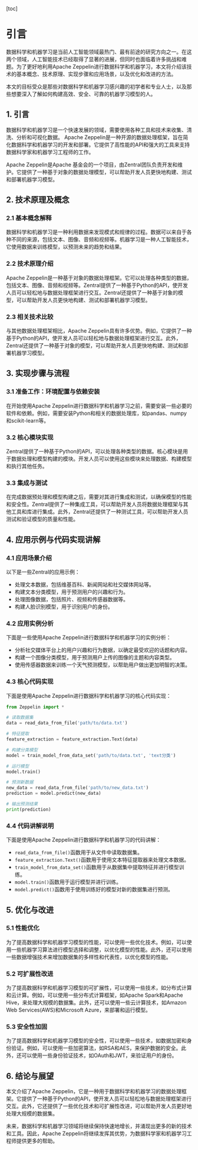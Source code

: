
[toc]                    
                
                
# 引言

数据科学和机器学习是当前人工智能领域最热门、最有前途的研究方向之一。在这两个领域，人工智能技术已经取得了显著的进展，但同时也面临着许多挑战和难题。为了更好地利用Apache Zeppelin进行数据科学和机器学习，本文将介绍该技术的基本概念、技术原理、实现步骤和应用场景，以及优化和改进的方法。

本文的目标受众是那些对数据科学和机器学习感兴趣的初学者和专业人士，以及那些想要深入了解如何构建高效、安全、可靠的机器学习模型的人。

## 1. 引言

数据科学和机器学习是一个快速发展的领域，需要使用各种工具和技术来收集、清洗、分析和可视化数据。 Apache Zeppelin是一种开源的数据处理框架，旨在简化数据科学和机器学习的开发和部署。它提供了高性能的API和强大的工具来支持数据科学家和机器学习工程师的工作。

Apache Zeppelin是Apache 基金会的一个项目，由Zentral团队负责开发和维护。它提供了一种基于对象的数据处理模型，可以帮助开发人员更快地构建、测试和部署机器学习模型。

## 2. 技术原理及概念

### 2.1 基本概念解释

数据科学和机器学习是一种利用数据来发现模式和规律的过程。数据可以来自于各种不同的来源，包括文本、图像、音频和视频等。机器学习是一种人工智能技术，它使用数据来训练模型，以预测未来的趋势和结果。

### 2.2 技术原理介绍

Apache Zeppelin是一种基于对象的数据处理框架。它可以处理各种类型的数据，包括文本、图像、音频和视频等。Zentral提供了一种基于Python的API，使开发人员可以轻松地与数据处理框架进行交互。Zentral还提供了一种基于对象的模型，可以帮助开发人员更快地构建、测试和部署机器学习模型。

### 2.3 相关技术比较

与其他数据处理框架相比，Apache Zeppelin具有许多优势。例如，它提供了一种基于Python的API，使开发人员可以轻松地与数据处理框架进行交互。此外，Zentral还提供了一种基于对象的模型，可以帮助开发人员更快地构建、测试和部署机器学习模型。

## 3. 实现步骤与流程

### 3.1 准备工作：环境配置与依赖安装

在开始使用Apache Zeppelin进行数据科学和机器学习之前，需要安装一些必要的软件和依赖。例如，需要安装Python和相关的数据处理库，如pandas、numpy和scikit-learn等。

### 3.2 核心模块实现

Zentral提供了一种基于Python的API，可以处理各种类型的数据。核心模块是用于数据处理和模型构建的模块。开发人员可以使用这些模块来处理数据、构建模型和执行其他任务。

### 3.3 集成与测试

在完成数据预处理和模型构建之后，需要对其进行集成和测试，以确保模型的性能和安全性。Zentral提供了一种集成工具，可以帮助开发人员将数据处理框架与其他工具和库进行集成。此外，Zentral还提供了一种测试工具，可以帮助开发人员测试和验证模型的质量和性能。

## 4. 应用示例与代码实现讲解

### 4.1 应用场景介绍

以下是一些Zentral的应用示例：

- 处理文本数据，包括维基百科、新闻网站和社交媒体网站等。
- 构建文本分类模型，用于预测用户的兴趣和行为。
- 处理图像数据，包括照片、视频和传感器数据等。
- 构建人脸识别模型，用于识别用户的身份。

### 4.2 应用实例分析

下面是一些使用Apache Zeppelin进行数据科学和机器学习的实例分析：

- 分析社交媒体平台上的用户兴趣和行为数据，以确定最受欢迎的话题和内容。
- 构建一个图像分类模型，用于预测用户上传的图像的主题和内容类型。
- 使用传感器数据来训练一个天气预测模型，以帮助用户做出更加明智的决策。

### 4.3 核心代码实现

下面是使用Apache Zeppelin进行数据科学和机器学习的核心代码实现：

```python
from Zeppelin import *

# 读取数据集
data = read_data_from_file('path/to/data.txt')

# 特征提取
feature_extraction = feature_extraction.Text(data)

# 构建分类模型
model = train_model_from_data_set('path/to/data.txt', 'text分类')

# 运行模型
model.train()

# 预测新数据
new_data = read_data_from_file('path/to/new_data.txt')
prediction = model.predict(new_data)

# 输出预测结果
print(prediction)
```

### 4.4 代码讲解说明

下面是使用Apache Zeppelin进行数据科学和机器学习的代码讲解：

- `read_data_from_file()`函数用于从文件中读取数据集。
- `feature_extraction.Text()`函数用于使用文本特征提取器来处理文本数据。
- `train_model_from_data_set()`函数用于从数据集中提取特征并进行模型训练。
- `model.train()`函数用于运行模型并进行训练。
- `model.predict()`函数用于使用训练好的模型对新的数据集进行预测。

## 5. 优化与改进

### 5.1 性能优化

为了提高数据科学和机器学习模型的性能，可以使用一些优化技术。例如，可以使用一些机器学习算法进行模型选择和调整，以优化模型的性能。此外，还可以使用一些数据增强技术来增加数据集的多样性和代表性，以优化模型的性能。

### 5.2 可扩展性改进

为了提高数据科学和机器学习模型的可扩展性，可以使用一些技术，如分布式计算和云计算。例如，可以使用一些分布式计算框架，如Apache Spark和Apache Hive，来处理大规模的数据集。此外，还可以使用一些云计算技术，如Amazon Web Services(AWS)和Microsoft Azure，来部署和运行模型。

### 5.3 安全性加固

为了提高数据科学和机器学习模型的安全性，可以使用一些技术，如数据加密和身份验证。例如，可以使用一些加密算法，如RSA和AES，来保护数据的安全。此外，还可以使用一些身份验证技术，如OAuth和JWT，来验证用户的身份。

## 6. 结论与展望

本文介绍了Apache Zeppelin，它是一种用于数据科学和机器学习的数据处理框架。它提供了一种基于Python的API，使开发人员可以轻松地与数据处理框架进行交互。此外，它还提供了一些优化技术和可扩展性改进，可以帮助开发人员更好地处理大规模的数据集。

未来，数据科学和机器学习领域将继续保持快速地增长，并涌现出更多的新的技术和工具。因此，Apache Zeppelin将继续发挥其优势，为数据科学家和机器学习工程师提供更多的帮助。

